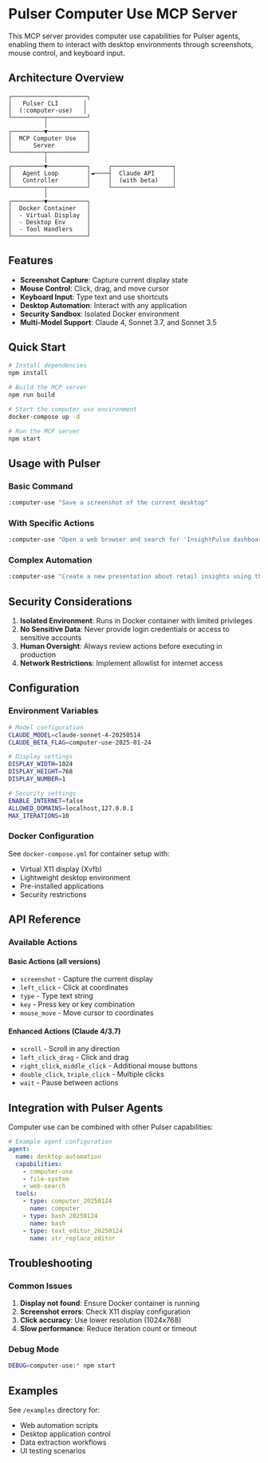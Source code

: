 # Pulser Computer Use MCP Server

This MCP server provides computer use capabilities for Pulser agents, enabling them to interact with desktop environments through screenshots, mouse control, and keyboard input.

## Architecture Overview

```
┌─────────────────────┐
│   Pulser CLI       │
│  (:computer-use)   │
└─────────┬───────────┘
          │
┌─────────▼───────────┐
│  MCP Computer Use   │
│      Server         │
└─────────┬───────────┘
          │
┌─────────▼───────────┐     ┌─────────────────┐
│   Agent Loop        │◄────┤  Claude API     │
│   Controller        │     │  (with beta)    │
└─────────┬───────────┘     └─────────────────┘
          │
┌─────────▼───────────┐
│  Docker Container   │
│  - Virtual Display  │
│  - Desktop Env      │
│  - Tool Handlers    │
└─────────────────────┘
```

## Features

- **Screenshot Capture**: Capture current display state
- **Mouse Control**: Click, drag, and move cursor
- **Keyboard Input**: Type text and use shortcuts
- **Desktop Automation**: Interact with any application
- **Security Sandbox**: Isolated Docker environment
- **Multi-Model Support**: Claude 4, Sonnet 3.7, and Sonnet 3.5

## Quick Start

```bash
# Install dependencies
npm install

# Build the MCP server
npm run build

# Start the computer use environment
docker-compose up -d

# Run the MCP server
npm start
```

## Usage with Pulser

### Basic Command
```bash
:computer-use "Save a screenshot of the current desktop"
```

### With Specific Actions
```bash
:computer-use "Open a web browser and search for 'InsightPulse dashboard'"
```

### Complex Automation
```bash
:computer-use "Create a new presentation about retail insights using the data from scout_dashboard.csv"
```

## Security Considerations

1. **Isolated Environment**: Runs in Docker container with limited privileges
2. **No Sensitive Data**: Never provide login credentials or access to sensitive accounts
3. **Human Oversight**: Always review actions before executing in production
4. **Network Restrictions**: Implement allowlist for internet access

## Configuration

### Environment Variables
```bash
# Model configuration
CLAUDE_MODEL=claude-sonnet-4-20250514
CLAUDE_BETA_FLAG=computer-use-2025-01-24

# Display settings
DISPLAY_WIDTH=1024
DISPLAY_HEIGHT=768
DISPLAY_NUMBER=1

# Security settings
ENABLE_INTERNET=false
ALLOWED_DOMAINS=localhost,127.0.0.1
MAX_ITERATIONS=10
```

### Docker Configuration
See `docker-compose.yml` for container setup with:
- Virtual X11 display (Xvfb)
- Lightweight desktop environment
- Pre-installed applications
- Security restrictions

## API Reference

### Available Actions

#### Basic Actions (all versions)
- `screenshot` - Capture the current display
- `left_click` - Click at coordinates
- `type` - Type text string
- `key` - Press key or key combination
- `mouse_move` - Move cursor to coordinates

#### Enhanced Actions (Claude 4/3.7)
- `scroll` - Scroll in any direction
- `left_click_drag` - Click and drag
- `right_click`, `middle_click` - Additional mouse buttons
- `double_click`, `triple_click` - Multiple clicks
- `wait` - Pause between actions

## Integration with Pulser Agents

Computer use can be combined with other Pulser capabilities:

```yaml
# Example agent configuration
agent:
  name: desktop-automation
  capabilities:
    - computer-use
    - file-system
    - web-search
  tools:
    - type: computer_20250124
      name: computer
    - type: bash_20250124
      name: bash
    - type: text_editor_20250124
      name: str_replace_editor
```

## Troubleshooting

### Common Issues

1. **Display not found**: Ensure Docker container is running
2. **Screenshot errors**: Check X11 display configuration
3. **Click accuracy**: Use lower resolution (1024x768)
4. **Slow performance**: Reduce iteration count or timeout

### Debug Mode
```bash
DEBUG=computer-use:* npm start
```

## Examples

See `/examples` directory for:
- Web automation scripts
- Desktop application control
- Data extraction workflows
- UI testing scenarios